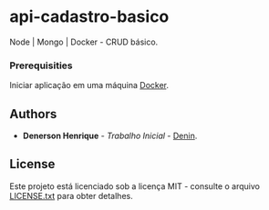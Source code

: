 # api-cadastro-basico

Node | Mongo | Docker - CRUD básico.

### Prerequisities

Iniciar aplicação em uma máquina [Docker](https://docs.docker.com/docker-for-windows/install/).

## Authors

* **Denerson Henrique** - *Trabalho Inicial* - [Denin](https://github.com/DenersonHenrique).

## License

Este projeto está licenciado sob a licença MIT - consulte o arquivo [LICENSE.txt](LICENSE.txt) para obter detalhes.
